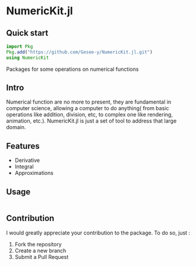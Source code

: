 # NumericKit.jl

## Quick start

```julia
import Pkg
Pkg.add("https://github.com/Gesee-y/NumericKit.jl.git")
using NumericKit
```

Packages for some operations on numerical functions

## Intro

Numerical function are no more to present, they are fundamental in computer science, allowing a computer to do anything( from basic operations like addition, division, etc, to complex one like rendering, animation, etc.).
NumericKit.jl is just a set of tool to address that large domain.

## Features 

   * Derivative 
   * Integral
   * Approximations

## Usage

```julia

```

## Contribution

I would greatly appreciate your contribution to the package.
To do so, just :
   1. Fork the repository
   2. Create a new branch
   3. Submit a Pull Request
